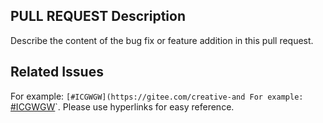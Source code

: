 ## PULL REQUEST Description  
Describe the content of the bug fix or feature addition in this pull request.  

## Related Issues  
For example: `[#ICGWGW](https://gitee.com/creative-and
For example: `[#ICGWGW](https://gitee.com/creative-and-dream/phoenix-editor/issues/ICGWGW)`. Please use hyperlinks for easy reference.  